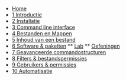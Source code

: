 <!-- docs/_sidebar.md -->
* [Home](/)
* [1 Introductie](./01_introduction/01_course_nl.md)
* [2 Installatie](./02_installation/01_course_nl.md)
* [3 Command line interface](./03_commandline/01_course_nl.md)
* [4 Bestanden en Mappen](./04_filesandfolders/01_course_nl.md)
* [5 Inhoud van een bestand](./05_filecontents/01_course_nl.md)
* [6 Software & paketten](./06_software/01_course_nl.md)
** [Lab](./06_software/02_lab_nl.md)
** [Oefeningen](./06_software/99_assignments_nl.md)
* [7 Geavanceerde commandostructuren](./07_advancedcommands/01_course_nl.md)
* [8 Filters & bestandspermissies ](./08_filters/01_course_nl.md)
* [9 Gebruikers & permissies](./09_usersandpermissions/01_course_nl.md)
* [10 Automatisatie](./10_automation/01_course_nl.md)